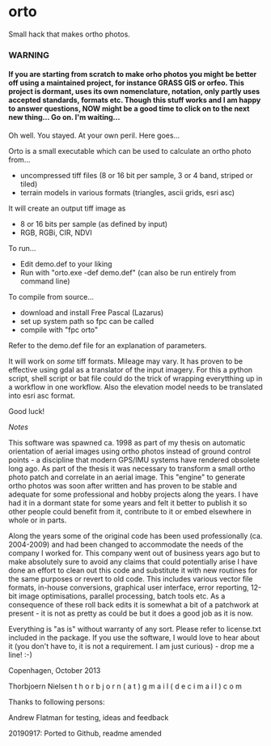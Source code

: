 # orto
Small hack that makes ortho photos. 

### WARNING

#### If you are starting from scratch to make orho photos you might be better off using a maintained project, for instance GRASS GIS or orfeo. This project is dormant, uses its own nomenclature, notation, only partly uses accepted standards, formats etc. Though this stuff works and I am happy to answer questions, NOW might be a good time to click on to the next new thing... Go on. I'm waiting...

Oh well. You stayed. At your own peril. Here goes...

Orto is a small executable which can be used to calculate an ortho photo from... 

- uncompressed tiff files (8 or 16 bit per sample, 3 or 4 band, striped 
  or tiled)
- terrain models in various formats (triangles, ascii grids, esri asc)

It will create an output tiff image as

- 8 or 16 bits per sample (as defined by input)
- RGB, RGBi, CIR, NDVI

To run... 

- Edit demo.def to your liking
- Run with "orto.exe -def demo.def"
(can also be run entirely from command line)

To compile from source... 

- download and install Free Pascal (Lazarus)
- set up system path so fpc can be called
- compile with "fpc orto"

Refer to the demo.def file for an explanation of parameters.

It will work on *some* tiff formats. Mileage may vary. It has proven to 
be effective using gdal as a translator of the input imagery. For this 
a python script, shell script or bat file could do the trick of wrapping 
everytthing up in a workflow in one workflow. Also the elevation model 
needs to be translated into esri asc format. 

Good luck!


*Notes*

This software was spawned ca. 1998 as part of my thesis on automatic 
orientation of aerial images using ortho photos instead of ground 
control points - a discipline that modern GPS/IMU systems have rendered 
obsolete long ago. As part of the thesis it was necessary to transform 
a small ortho photo patch and correlate in an aerial image. This 
"engine" to generate ortho photos was soon after written and has proven 
to be stable and adequate for some professional and hobby projects along 
the years. I have had it in a dormant state for some years and felt it 
better to publish it so other people could benefit from it, contribute 
to it or embed elsewhere in whole or in parts. 

Along the years some of the original code has been used professionally 
(ca. 2004-2009) and had been changed to accommodate the needs of the 
company I worked for. This company went out of business years ago but to 
make absolutely sure to avoid any claims that could potentially arise I 
have done an effort to clean out this code and substitute it with new 
routines for the same purposes or revert to old code. This includes 
various vector file formats, in-house conversions, graphical user 
interface, error reporting, 12-bit image optimisations, parallel 
processing, batch tools etc. As a consequence of these roll back edits 
it is somewhat a bit of a patchwork at present - it is not as pretty as 
could be but it does a good job as it is now.

Everything is "as is" without warranty of any sort. Please refer to 
license.txt included in the package. If you use the software, I would 
love to hear about it (you don't have to, it is not a requirement. I am 
just curious) - drop me a line! :-)

Copenhagen, October 2013

Thorbjoern Nielsen 
t h o r b j o r n ( a t ) g m a i l ( d e c i m a i l ) c o m

Thanks to following persons: 

Andrew Flatman for testing, ideas and feedback

20190917: Ported to Github, readme amended


